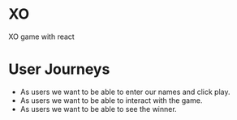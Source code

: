 # XO
XO game with react

 # User Journeys 
  - As users we want to be able to enter our names and click play.
  - As users we want to be able to interact with the game.
  - As users we want to be able to see the winner.
